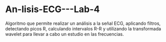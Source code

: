 # An-lisis-ECG---Lab-4
Algoritmo que permite realizar un análisis a la señal ECG, aplicando filtros, detectando picos R, calculando intervalos R-R y utilizando la transformada wavelet para llevar a cabo un estudio en las frecuencias. 
